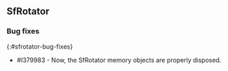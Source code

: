 ## SfRotator

### Bug fixes
{:#sfrotator-bug-fixes}

* \#I379983  - Now, the SfRotator memory objects are properly disposed.

